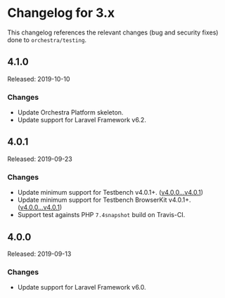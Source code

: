 # Changelog for 3.x

This changelog references the relevant changes (bug and security fixes) done to `orchestra/testing`.

## 4.1.0

Released: 2019-10-10

### Changes

* Update Orchestra Platform skeleton.
* Update support for Laravel Framework v6.2.

## 4.0.1

Released: 2019-09-23

### Changes

* Update minimum support for Testbench v4.0.1+. ([v4.0.0...v4.0.1](https://github.com/orchestral/testbench/compare/v4.0.0...v4.0.1))
* Update minimum support for Testbench BrowserKit v4.0.1+. ([v4.0.0...v4.0.1](https://github.com/orchestral/testbench-browser-kit/compare/v4.0.0...v4.0.1))
* Support test againsts PHP `7.4snapshot` build on Travis-CI.

## 4.0.0

Released: 2019-09-13

### Changes

* Update support for Laravel Framework v6.0.
